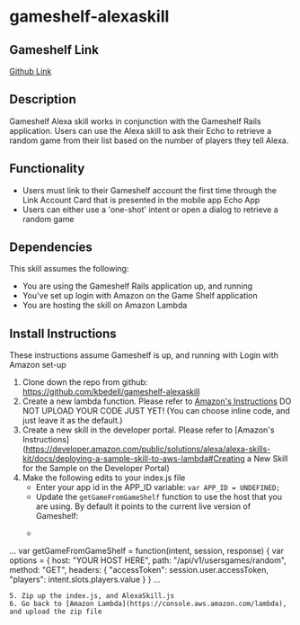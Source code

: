 # gameshelf-alexaskill

## Gameshelf Link
[Github Link](https://github.com/kbedell/gameshelf)

## Description
Gameshelf Alexa skill works in conjunction with the Gameshelf Rails application. Users can use the Alexa skill to ask their Echo to retrieve a random game from their list based on the number of players they tell Alexa.

## Functionality
* Users must link to their Gameshelf account the first time through the Link Account Card that is presented in the mobile app Echo App
* Users can either use a 'one-shot' intent or open a dialog to retrieve a random game

## Dependencies
This skill assumes the following:
* You are using the Gameshelf Rails application up, and running
* You've set up login with Amazon on the Game Shelf application
* You are hosting the skill on Amazon Lambda

## Install Instructions
These instructions assume Gameshelf is up, and running with Login with Amazon set-up

1. Clone down the repo from github: https://github.com/kbedell/gameshelf-alexaskill
2. Create a new lambda function. Please refer to [Amazon's Instructions](https://developer.amazon.com/public/solutions/alexa/alexa-skills-kit/docs/developing-an-alexa-skill-as-a-lambda-function) DO NOT UPLOAD YOUR CODE JUST YET! (You can choose inline code, and just leave it as the default.)
3. Create a new skill in the developer portal. Please refer to [Amazon's Instructions](https://developer.amazon.com/public/solutions/alexa/alexa-skills-kit/docs/deploying-a-sample-skill-to-aws-lambda#Creating a New Skill for the Sample on the Developer Portal)
4. Make the following edits to your index.js file
    -  Enter your app id in the APP_ID variable: `var APP_ID = UNDEFINED;`
    -  Update the `getGameFromGameShelf` function to use the host that you are using. By default it points to the current live version of Gameshelf:
    - ```
...
var getGameFromGameShelf = function(intent, session, response) {
  var options = {
    host: "YOUR HOST HERE",
    path: "/api/v1/usersgames/random",
    method: "GET",
    headers: {
      "accessToken": session.user.accessToken,
      "players": intent.slots.players.value
    }
  }
...
```
5. Zip up the index.js, and AlexaSkill.js
6. Go back to [Amazon Lambda](https://console.aws.amazon.com/lambda), and upload the zip file

